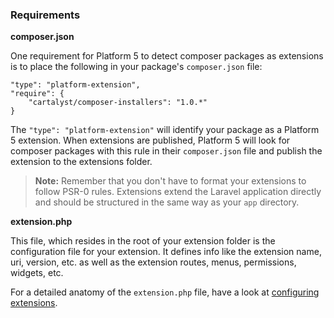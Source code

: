 ### Requirements

**composer.json**

One requirement for Platform 5 to detect composer packages as extensions is to
place the following in your package's `composer.json` file:

    "type": "platform-extension",
    "require": {
        "cartalyst/composer-installers": "1.0.*"
    }

The `"type": "platform-extension"` will identify your package as a Platform 5 extension. When extensions are published, Platform 5 will look for composer packages with this rule in their `composer.json` file and publish the extension to the extensions folder.

> **Note:** Remember that you don't have to format your extensions to follow PSR-0 rules. Extensions extend the Laravel application directly and should be structured in the same way as your `app` directory.

**extension.php**

This file, which resides in the root of your extension folder is the configuration file for your extension. It defines info like the extension name, uri, version, etc. as well as the extension routes, menus, permissions, widgets, etc.

For a detailed anatomy of the `extension.php` file, have a look at [configuring extensions](#configuring-extensions).
